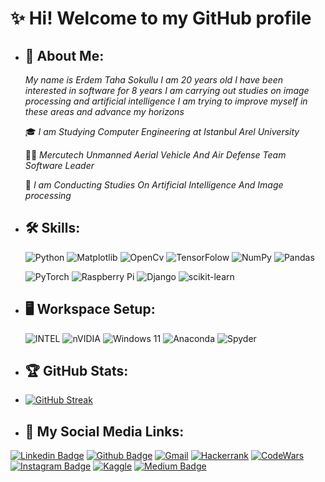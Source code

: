 
# ✨ Hi! Welcome to my GitHub profile

- ## **📖 About Me:**
 
  *My name is Erdem Taha Sokullu I am 20 years old I have been interested in software for 8 years I am carrying out studies on image processing and artificial           intelligence I am trying to improve myself in these areas and advance my horizons*
  
  🎓 *I am Studying Computer Engineering at Istanbul Arel University*
  
  👨‍💻 *Mercutech Unmanned Aerial Vehicle And Air Defense Team Software Leader*
  
  🚀 *I am Conducting Studies On Artificial Intelligence And Image processing*
    
   
- ## **🛠️ Skills:**
  
   ![Python](https://img.shields.io/badge/python-3670A0?style=for-the-badge&logo=python&logoColor=ffdd54)
   ![Matplotlib](https://img.shields.io/badge/Matplotlib-%23ffffff.svg?style=for-the-badge&logo=Matplotlib&logoColor=black)
   ![OpenCv](https://img.shields.io/badge/OpenCV-27338e?style=for-the-badge&logo=OpenCV&logoColor=white) 
   ![TensorFolow](https://img.shields.io/badge/TensorFlow-FF6F00?style=for-the-badge&logo=tensorflow&logoColor=white)
   ![NumPy](https://img.shields.io/badge/numpy-%23013243.svg?style=for-the-badge&logo=numpy&logoColor=white)
   ![Pandas](https://img.shields.io/badge/pandas-%23150458.svg?style=for-the-badge&logo=pandas&logoColor=white)
   
   
   ![PyTorch](https://img.shields.io/badge/PyTorch-%23EE4C2C.svg?style=for-the-badge&logo=PyTorch&logoColor=white)
   ![Raspberry Pi](https://img.shields.io/badge/-RaspberryPi-C51A4A?style=for-the-badge&logo=Raspberry-Pi)
   ![Django](https://img.shields.io/badge/django-%23092E20.svg?style=for-the-badge&logo=django&logoColor=white)
   ![scikit-learn](https://img.shields.io/badge/scikit--learn-%23F7931E.svg?style=for-the-badge&logo=scikit-learn&logoColor=white)
   
- ## **🖥️ Workspace Setup:**
  ![INTEL](https://img.shields.io/badge/Intel%20Core_i5_10th-0071C5?style=for-the-badge&logo=intel&logoColor=white)
  ![nVIDIA](https://img.shields.io/badge/nVIDIA-%2376B900.svg?style=for-the-badge&logo=nVIDIA&logoColor=white)
  ![Windows 11](https://img.shields.io/badge/Windows%2011-%230079d5.svg?style=for-the-badge&logo=Windows%2011&logoColor=white)
  ![Anaconda](https://img.shields.io/badge/Anaconda-%2344A833.svg?style=for-the-badge&logo=anaconda&logoColor=white)
  ![Spyder](https://img.shields.io/badge/Spyder-838485?style=for-the-badge&logo=spyder%20ide&logoColor=maroon)
- ## **🏆 GitHub Stats:**
- [![GitHub Streak](https://streak-stats.demolab.com/?user=Prometheusxx&theme=dark)](https://git.io/streak-stats)

- ## **🔗 My Social Media Links:**
 [![Linkedin Badge](https://img.shields.io/badge/LinkedIn-0077B5?style=for-the-badge&logo=linkedin&logoColor=white&link=link)](https://www.linkedin.com/in/erdem-taha-sokullu/)
 [![Github Badge](https://img.shields.io/badge/GitHub-100000?style=for-the-badge&logo=github&logoColor=white&link=link)](https://github.com/Prometheussx)
 [![Gmail](https://img.shields.io/badge/Gmail-D14836?style=for-the-badge&logo=gmail&logoColor=white&link=link)](mailto:erdemtahasokullu@gmail.com)
 [![Hackerrank](https://img.shields.io/badge/-Hackerrank-2EC866?style=for-the-badge&logo=HackerRank&logoColor=white&link=link)](https://www.hackerrank.com/erdemtahasokullu)
 [![CodeWars](https://img.shields.io/badge/Codewars-B1361E?style=for-the-badge&logo=Codewars&logoColor=white&link=link)](https://www.codewars.com/users/Prometheussx)
 [![Instagram Badge](	https://img.shields.io/badge/Instagram-E4405F?style=for-the-badge&logo=instagram&logoColor=white&link=link)](https://www.instagram.com/erdm_taha/) 
 [![Kaggle](https://img.shields.io/badge/Kaggle-20BEFF?style=for-the-badge&logo=Kaggle&logoColor=white&link=link)](https://www.kaggle.com/erdemtaha)
 [![Medium Badge](https://img.shields.io/badge/Medium-12100E?style=for-the-badge&logo=medium&logoColor=white&link=link)](https://medium.com/@erdemtahasokullu) 
 
